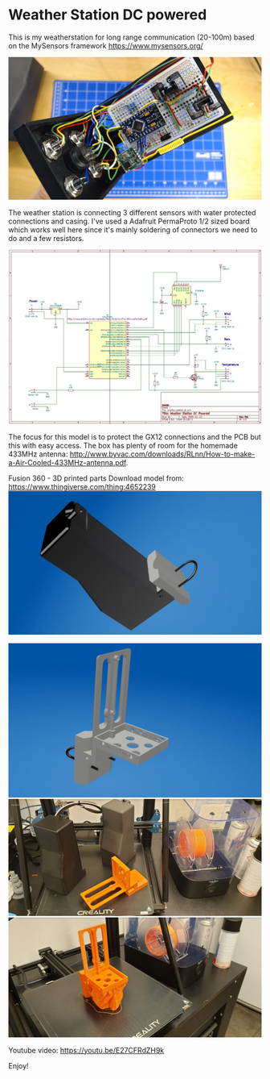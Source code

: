 # Weather Station DC powered
This is my weatherstation for long range communication (20-100m) based on the MySensors framework https://www.mysensors.org/

![1](https://github.com/boanjo/boanjo.github.io/blob/master/weatherstation_dc_1.jpg?raw=true "Pic 1")

The weather station is connecting 3 different sensors with water protected connections and casing. I've used a Adafruit PermaProto 1/2 sized board which works well here since it's mainly soldering of connectors we need to do and a few resistors.

![2](https://github.com/boanjo/boanjo.github.io/blob/master/weatherstation_dc_2.jpg?raw=true "Pic 2")

The focus for this model is to protect the GX12 connections and the PCB but this with easy access. The box has plenty of room for the homemade 433MHz antenna:  http://www.byvac.com/downloads/RLnn/How-to-make-a-Air-Cooled-433MHz-antenna.pdf.

Fusion 360 - 3D printed parts
Download model from: https://www.thingiverse.com/thing:4652239
![6](https://github.com/boanjo/boanjo.github.io/blob/master/weatherstation_dc_6.jpg?raw=true "Pic 6")

![5](https://github.com/boanjo/boanjo.github.io/blob/master/weatherstation_dc_5.jpg?raw=true "Pic 5")
![4](https://github.com/boanjo/boanjo.github.io/blob/master/weatherstation_dc_4.jpg?raw=true "Pic 4")
![3](https://github.com/boanjo/boanjo.github.io/blob/master/weatherstation_dc_3.jpg?raw=true "Pic 3")

Youtube video: https://youtu.be/E27CFRdZH9k

Enjoy!